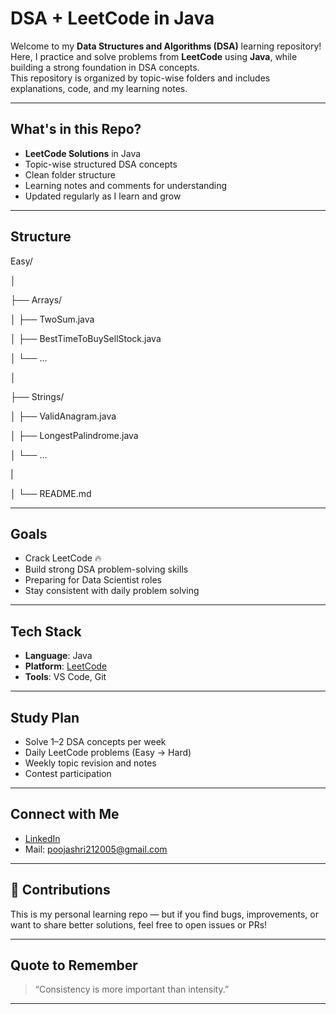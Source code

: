 # DSA + LeetCode in Java

Welcome to my **Data Structures and Algorithms (DSA)** learning repository!  
Here, I practice and solve problems from **LeetCode** using **Java**, while building a strong foundation in DSA concepts.  
This repository is organized by topic-wise folders and includes explanations, code, and my learning notes.

---

## What's in this Repo?

- **LeetCode Solutions** in Java
- Topic-wise structured DSA concepts
- Clean folder structure
- Learning notes and comments for understanding
- Updated regularly as I learn and grow

---

## Structure

Easy/

│

├── Arrays/

│ ├── TwoSum.java

│ ├── BestTimeToBuySellStock.java

│ └── ...

│

├── Strings/

│ ├── ValidAnagram.java

│ ├── LongestPalindrome.java

│ └── ...

|

│
└── README.md


---

## Goals

- Crack LeetCode 🔥
- Build strong DSA problem-solving skills
- Preparing for Data Scientist roles
- Stay consistent with daily problem solving

---

## Tech Stack

- **Language**: Java
- **Platform**: [LeetCode](https://leetcode.com/)
- **Tools**: VS Code, Git

---

## Study Plan

- Solve 1–2 DSA concepts per week
- Daily LeetCode problems (Easy → Hard)
- Weekly topic revision and notes
- Contest participation

---

## Connect with Me

- [LinkedIn](https://www.linkedin.com/in/pooja-shri-r-4b050a274/)
- Mail: poojashri212005@gmail.com

---

## 🤝 Contributions

This is my personal learning repo — but if you find bugs, improvements, or want to share better solutions, feel free to open issues or PRs!

---

##  Quote to Remember

> “Consistency is more important than intensity.”

---
